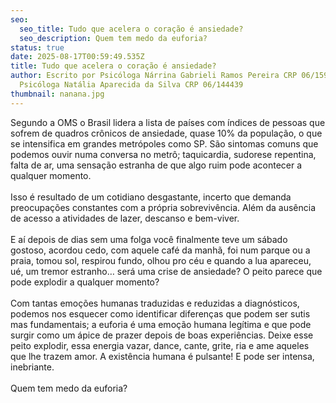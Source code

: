 ```yaml
---
seo:
  seo_title: Tudo que acelera o coração é ansiedade?
  seo_description: Quem tem medo da euforia?
status: true
date: 2025-08-17T00:59:49.535Z
title: Tudo que acelera o coração é ansiedade?
author: Escrito por Psicóloga Nárrina Gabrieli Ramos Pereira CRP 06/159448 e
  Psicóloga Natália Aparecida da Silva CRP 06/144439
thumbnail: nanana.jpg
---
```

<!--StartFragment-->

Segundo a OMS o Brasil lidera a lista de países com índices de pessoas que sofrem de quadros crônicos de ansiedade, quase 10% da população, o que se intensifica em grandes metrópoles como SP. São sintomas comuns que podemos ouvir numa conversa no metrô; taquicardia, sudorese repentina, falta de ar, uma sensação estranha de que algo ruim pode acontecer a qualquer momento.\
\
Isso é resultado de um cotidiano desgastante, incerto que demanda preocupações constantes com a própria sobrevivência. Além da ausência de acesso a atividades de lazer, descanso e bem-viver.\
\
E aí depois de dias sem uma folga você finalmente teve um sábado gostoso, acordou cedo, com aquele café da manhã, foi num parque ou a praia, tomou sol, respirou fundo, olhou pro céu e quando a lua apareceu, ué, um tremor estranho… será uma crise de ansiedade? O peito parece que pode explodir a qualquer momento?\
\
Com tantas emoções humanas traduzidas e reduzidas a diagnósticos, podemos nos esquecer como identificar diferenças que podem ser sutis mas fundamentais; a euforia é uma emoção humana legítima e que pode surgir como um ápice de prazer depois de boas experiências. Deixe esse peito explodir, essa energia vazar, dance, cante, grite, ria e ame aqueles que lhe trazem amor. A existência humana é pulsante! E pode ser intensa, inebriante.\
\
Quem tem medo da euforia?

<!--EndFragment-->